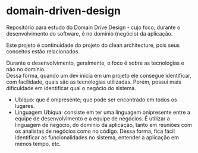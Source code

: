 # domain-driven-design
Repositório para estudo do Domain Drive Design - cujo foco, durante o desenvolvimento do software, é no domínio (negócio) da aplicação.</br>

Este projeto é continuidade do projeto do clean architecture, pois seus conceitos estão relacionados.

<p>
Durante o desenvolvimento, geralmente, o foco é sobre as tecnologias e não no domínio.</br>
Dessa forma, quando um dev inicia em um projeto ele consegue identificar, com facilidade, quais são as tecnologias utilizadas. Porém, possui mais dificuldade em identificar qual o negócio do sistema.
</p>

* Ubíquo: que é onipresente; que pode ser encontrado em todos os lugares.
* Linguagem Ubíqua: consiste em ter uma linguagem onipresente entre a equipe de desenvolvimento e a equipe de negócios. É utilizar a linguagem de negócio, do domínio da aplicação, tanto em reuniões com os analistas de negócios como no código. Dessa forma, fica fácil identificar as funcionalidades no sistema, entender a aplicação em menos tempo, etc.